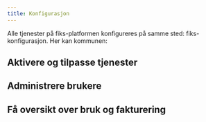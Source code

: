 ```yaml
---
title: Konfigurasjon
---
```


Alle tjenester på fiks-platformen konfigureres på samme sted: fiks-konfigurasjon. Her kan kommunen:

## Aktivere og tilpasse tjenester
## Administrere brukere
## Få oversikt over bruk og fakturering

